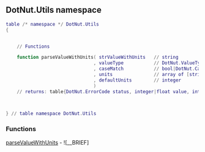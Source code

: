 ## DotNut.Utils namespace
```lua
table /* namespace */ DotNut.Utils
{


    // Functions

    function parseValueWithUnits( strValueWithUnits   // string
                                , valueType           // DotNut.ValueType
                                , caseMatch           // bool|DotNut.CaseMatchType
                                , units               // array of [string unitStr, integer unitValue]
                                , defaultUnits        // integer
                                )
    // returns: table{DotNut.ErrorCode status, integer|float value, integer units}



} // table namespace DotNut.Utils
```


### Functions


[parseValueWithUnits](../DotNut/Utils/parseValueWithUnits.md) - ![__BRIEF]

